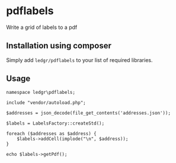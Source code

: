 pdflabels
=========

Write a grid of labels to a pdf


Installation using composer
---------------------------
Simply add `ledgr/pdflabels` to your list of required libraries.


Usage
-----
    namespace ledgr\pdflabels;

    include "vendor/autoload.php";

    $addresses = json_decode(file_get_contents('addresses.json'));

    $labels = LabelsFactory::createStd();

    foreach ($addresses as $address) {
        $labels->addCell(implode("\n", $address));
    }

    echo $labels->getPdf();
